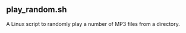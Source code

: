 play_random.sh
-------------

A Linux script to randomly play a number of MP3 files from a directory.
